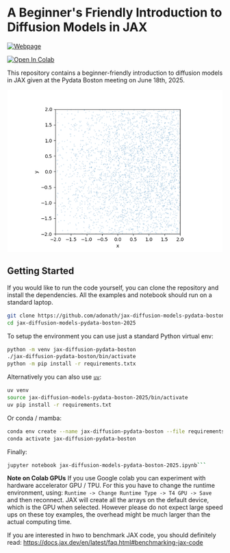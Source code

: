 # A Beginner's Friendly Introduction to Diffusion Models in JAX

[![Webpage](https://img.shields.io/badge/Webpage-Click_to_read-blue)](http://axeldonath.com/jax-diffusion-models-pydata-boston-2025/)

[![Open In Colab](https://colab.research.google.com/assets/colab-badge.svg)](https://colab.research.google.com/github/adonath/jax-diffusion-models-pydata-boston-2025/blob/main/jax-diffusion-models-pydata-boston-2025.ipynb)


This repository contains a beginner-friendly introduction to diffusion models in JAX given at the Pydata Boston meeting on June 18th, 2025.

![animation](images/ddpm-swiss-roll-animation.gif)

## Getting Started

If you would like to run the code yourself, you can clone the repository and install the dependencies. All the examples and notebook should run on a standard laptop.

```bash
git clone https://github.com/adonath/jax-diffusion-models-pydata-boston-2025.git
cd jax-diffusion-models-pydata-boston-2025
```

To setup the environment you can use just a standard Python virtual env:

```bash
python -m venv jax-diffusion-pydata-boston
./jax-diffusion-pydata-boston/bin/activate
python -m pip install -r requirements.txtx

```

Alternatively you can also use [`uv`](https://docs.astral.sh/uv/):

```bash
uv venv
source jax-diffusion-models-pydata-boston-2025/bin/activate
uv pip install -r requirements.txt
```

Or conda / mamba:

```bash
conda env create --name jax-diffusion-pydata-boston --file requirements.txt
conda activate jax-diffusion-pydata-boston
```

Finally:
```bash
jupyter notebook jax-diffusion-models-pydata-boston-2025.ipynb```
```


**Note on Colab GPUs**
If you use Google colab you can experiment with hardware accelerator GPU / TPU. For this you have to change the
runtime environment, using: `Runtime -> Change Runtime Type -> T4 GPU -> Save` and then reconnect.
JAX will create all the arrays on the default device, which is the GPU when selected. However please do not
expect large speed ups on these toy examples, the overhead might be much larger than the actual computing time.

If you are interested in hwo to benchmark JAX code, you should definitely read: https://docs.jax.dev/en/latest/faq.html#benchmarking-jax-code










